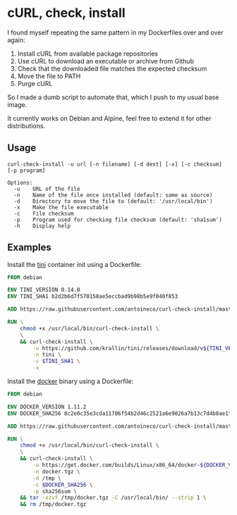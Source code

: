 # cURL, check, install

I found myself repeating the same pattern in my Dockerfiles over and over again:

1. Install cURL from available package repositories
2. Use cURL to download an executable or archive from Github
3. Check that the downloaded file matches the expected checksum
4. Move the file to PATH
5. Purge cURL

So I made a dumb script to automate that, which I push to my usual base image.

It currently works on Debian and Alpine, feel free to extend it for other distributions.

## Usage

```
curl-check-install -u url [-n filename] [-d dest] [-x] [-c checksum] [-p program]

Options:
  -u	URL of the file
  -n	Name of the file once installed (default: same as source)
  -d	Directory to move the file to (default: '/usr/local/bin')
  -x	Make the file executable
  -c	File checksum
  -p	Program used for checking file checksum (default: 'sha1sum')
  -h	Display help
```

## Examples

Install the [tini](https://github.com/krallin/tini/) container init using a Dockerfile:

```dockerfile
FROM debian

ENV TINI_VERSION 0.14.0
ENV TINI_SHA1 b2d2b6d7f570158ae5eccbad9b98b5e9f040f853

ADD https://raw.githubusercontent.com/antoineco/curl-check-install/master/curl-check-install /usr/local/bin/

RUN \
	chmod +x /usr/local/bin/curl-check-install \
	\
	&& curl-check-install \
		-u https://github.com/krallin/tini/releases/download/v${TINI_VERSION}/tini-static \
		-n tini \
		-c $TINI_SHA1 \
		-x
```

Install the [docker](https://github.com/docker/docker/) binary using a Dockerfile:

```dockerfile
FROM debian

ENV DOCKER_VERSION 1.11.2
ENV DOCKER_SHA256 8c2e0c35e3cda11706f54b2d46c2521a6e9026a7b13c7d4b8ae1f3a706fc55e1

ADD https://raw.githubusercontent.com/antoineco/curl-check-install/master/curl-check-install /usr/local/bin/

RUN \
	chmod +x /usr/local/bin/curl-check-install \
	\
	&& curl-check-install \
		-u https://get.docker.com/builds/Linux/x86_64/docker-${DOCKER_VERSION}.tgz \
		-n docker.tgz \
		-d /tmp \
		-c $DOCKER_SHA256 \
		-p sha256sum \
	&& tar -xzvf /tmp/docker.tgz -C /usr/local/bin/ --strip 1 \
	&& rm /tmp/docker.tgz
```
